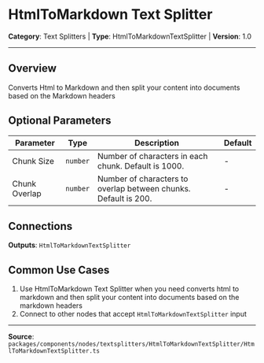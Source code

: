 # HtmlToMarkdown Text Splitter

**Category**: Text Splitters | **Type**: HtmlToMarkdownTextSplitter | **Version**: 1.0

---

## Overview

Converts Html to Markdown and then split your content into documents based on the Markdown headers

## Optional Parameters

| Parameter | Type | Description | Default |
|-----------|------|-------------|---------|
| Chunk Size | `number` | Number of characters in each chunk. Default is 1000. | - |
| Chunk Overlap | `number` | Number of characters to overlap between chunks. Default is 200. | - |

## Connections

**Outputs**: `HtmlToMarkdownTextSplitter`

## Common Use Cases

1. Use HtmlToMarkdown Text Splitter when you need converts html to markdown and then split your content into documents based on the markdown headers
2. Connect to other nodes that accept `HtmlToMarkdownTextSplitter` input

---

**Source**: `packages/components/nodes/textsplitters/HtmlToMarkdownTextSplitter/HtmlToMarkdownTextSplitter.ts`